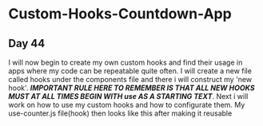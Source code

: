 # Custom-Hooks-Countdown-App
## Day 44  
I will now begin to create my own custom hooks and find their usage in apps where my code can be repeatable quite often. I will create a new file called hooks under the  components file and there i will construct my 'new hook'. ***IMPORTANT RULE HERE TO REMEMBER IS THAT ALL NEW HOOKS MUST AT ALL TIMES BEGIN WITH use AS A STARTING TEXT***. Next i will work on how to use my custom hooks and how to configurate them. My use-counter.js file(hook) then looks like this after making it reusable  

